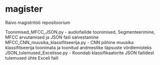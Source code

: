# magister
Raivo magistritöö repositoorium

Toonimised_MFCC_JSON.py - audiofailide toonimised, Segmenteerimine, MFCC arvutamised ja JSON faili salvestamine
MFCC_CNN_muusika_klassifitseerija.py - CNN põhine muusika klassifitseerija toonimata ja toonitud andmestike täpsuste võrdlemisteks
JSON_tulemused_Excelisse.py - Koondab klassifikaatorite JSON failidest tulemused ühte Exceli faili
